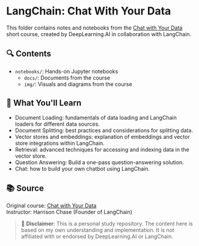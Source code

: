 # LangChain: Chat With Your Data

This folder contains notes and notebooks from the [Chat with Your Data](https://www.deeplearning.ai/short-courses/langchain-chat-with-your-data/) short course, created by DeepLearning.AI in collaboration with LangChain.

## 🔍 Contents

- `notebooks/`: Hands-on Jupyter notebooks
  - `docs/`: Documents from the course
  - `img/`: Visuals and diagrams from the course

## 🧠 What You'll Learn

- Document Loading: fundamentals of data loading and LangChain loaders for different data sources.
- Document Splitting: best practices and considerations for splitting data.
- Vector stores and embeddings: explanation of embeddings and vector store integrations within LangChain.
- Retrieval: advanced techniques for accessing and indexing data in the vector store.
- Question Answering: Build a one-pass question-answering solution.
- Chat: how to build your own chatbot using LangChain.

## 📚 Source

Original course: [Chat with Your Data](https://www.deeplearning.ai/short-courses/langchain-chat-with-your-data/)  
Instructor: Harrison Chase (Founder of LangChain)

> 🚨 **Disclaimer**: This is a personal study repository. The content here is based on my own understanding and implementation. It is not affiliated with or endorsed by DeepLearning.AI or LangChain.
